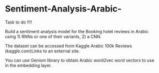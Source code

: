 # Sentiment-Analysis-Arabic-

Task to do !!!! 

Build a sentiment analysis model for the Booking hotel reviews in Arabic using 1) RNNs or one of their variants, 2) a CNN.

The dataset can be accessed from Kaggle Arabic 100k Reviews (kaggle.com)Links to an external site.

You can use Genism library to obtain Arabic word2vec word vectors to use in the embedding layer.
